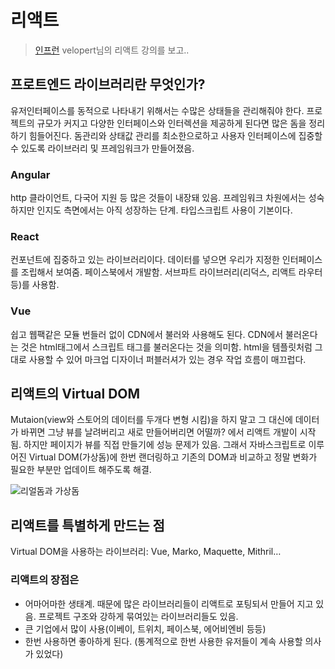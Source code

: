 # 리액트

> [인프런](https://www.inflearn.com) velopert님의 리액트 강의를 보고..

## 프로트엔드 라이브러리란 무엇인가?
유저인터페이스를 동적으로 나타내기 위해서는 수많은 상태들을 관리해줘야 한다.
프로젝트의 규모가 커지고 다양한 인터페이스와 인터렉션을 제공하게 된다면 많은 돔을 정리하기 힘들어진다.
돔관리와 상태값 관리를 최소한으로하고 사용자 인터페이스에 집중할 수 있도록 라이브러리 및 프레임워크가 만들어졌음.

### Angular
http 클라이언트, 다국어 지원 등 많은 것들이 내장돼 있음. 프레임워크 차원에서는 성숙하지만 인지도 측면에서는 아직 성장하는 단계. 타입스크립트 사용이 기본이다. 

### React
컨포넌트에 집중하고 있는 라이브러리이다. 데이터를 넣으면 우리가 지정한 인터페이스를 조립해서 보여줌. 페이스북에서 개발함. 서브파트 라이브러리(리덕스, 리액트 라우터 등)를 사용함.

### Vue
쉽고 웹팩같은 모듈 번들러 없이 CDN에서 불러와 사용해도 된다. CDN에서 불러온다는 것은 html태그에서 스크립트 태그를 불러온다는 것을 의미함. html을 템플릿처럼 그대로 사용할 수 있어 마크업 디자이너 퍼블러셔가 있는 경우 작업 흐름이 매끄럽다.

## 리액트의 Virtual DOM
Mutaion(view와 스토어의 데이터를 두개다 변형 시킴)을 하지 말고 그 대신에 데이터가 바뀌면 그냥 뷰를 날려버리고 새로 만들어버리면 어떨까? 에서 리액트 개발이 시작됨.
하지만 페이지가 뷰를 직접 만들기에 성능 문제가 있음.
그래서 자바스크립트로 이루어진 Virtual DOM(가상돔)에 한번 랜더링하고 기존의 DOM과 비교하고 정말 변화가 필요한 부분만 업데이트 해주도록 해결.

![리얼돔과 가상돔](https://user-images.githubusercontent.com/18229419/61805148-3b8a4b80-ae70-11e9-9cd2-12dac1134aba.png)

## 리액트를 특별하게 만드는 점

Virtual DOM을 사용하는 라이브러리:
Vue, Marko, Maquette, Mithril…

### 리액트의 장점은 
- 어마어마한 생태계. 때문에 많은 라이브러리들이 리액트로 포팅되서 만들어 지고 있음. 프로젝트 구조와 강하게 묶여있는 라이브러리들도 있음. 
- 큰 기업에서 많이 사용(이베이, 트위치, 페이스북, 에어비엔비 등등)
- 한번 사용하면 좋아하게 된다. (통계적으로 한번 사용한 유저들이 계속 사용할 의사가 있었다)
